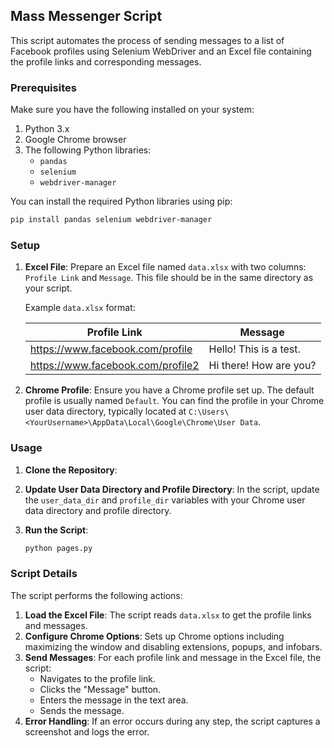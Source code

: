 ## Mass Messenger Script

This script automates the process of sending messages to a list of Facebook profiles using Selenium WebDriver and an Excel file containing the profile links and corresponding messages.

### Prerequisites

Make sure you have the following installed on your system:

1. Python 3.x
2. Google Chrome browser
3. The following Python libraries:
    - `pandas`
    - `selenium`
    - `webdriver-manager`

You can install the required Python libraries using pip:

```sh
pip install pandas selenium webdriver-manager
```

### Setup

1. **Excel File**: Prepare an Excel file named `data.xlsx` with two columns: `Profile Link` and `Message`. This file should be in the same directory as your script.

    Example `data.xlsx` format:

    | Profile Link                     | Message                 |
    |----------------------------------|-------------------------|
    | https://www.facebook.com/profile | Hello! This is a test.  |
    | https://www.facebook.com/profile2 | Hi there! How are you? |

2. **Chrome Profile**: Ensure you have a Chrome profile set up. The default profile is usually named `Default`. You can find the profile in your Chrome user data directory, typically located at `C:\Users\<YourUsername>\AppData\Local\Google\Chrome\User Data`.

### Usage

1. **Clone the Repository**:

2. **Update User Data Directory and Profile Directory**: In the script, update the `user_data_dir` and `profile_dir` variables with your Chrome user data directory and profile directory.

3. **Run the Script**:

    ```sh
    python pages.py
    ```

### Script Details

The script performs the following actions:

1. **Load the Excel File**: The script reads `data.xlsx` to get the profile links and messages.
2. **Configure Chrome Options**: Sets up Chrome options including maximizing the window and disabling extensions, popups, and infobars.
3. **Send Messages**: For each profile link and message in the Excel file, the script:
    - Navigates to the profile link.
    - Clicks the "Message" button.
    - Enters the message in the text area.
    - Sends the message.
4. **Error Handling**: If an error occurs during any step, the script captures a screenshot and logs the error.

